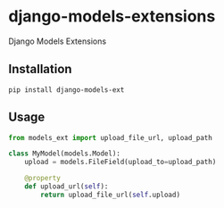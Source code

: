 # django-models-extensions
Django Models Extensions

## Installation
```shell
pip install django-models-ext
```

## Usage
```python
from models_ext import upload_file_url, upload_path

class MyModel(models.Model):
    upload = models.FileField(upload_to=upload_path)

    @property
    def upload_url(self):
        return upload_file_url(self.upload)
```
